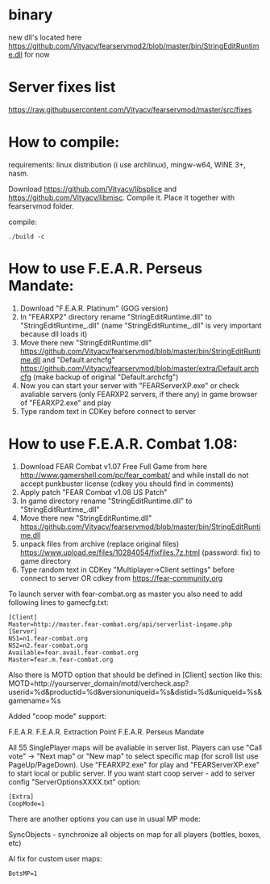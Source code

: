 # binary
new dll's located here https://github.com/Vityacv/fearservmod2/blob/master/bin/StringEditRuntime.dll
for now

# Server fixes list
https://raw.githubusercontent.com/Vityacv/fearservmod/master/src/fixes

# How to compile:
requirements: linux distribution (i use archlinux), mingw-w64, WINE 3+, nasm.

Download https://github.com/Vityacv/libsplice and https://github.com/Vityacv/libmisc. Compile it. Place it together with fearservmod folder.

compile:
```
./build -c
```
# How to use F.E.A.R. Perseus Mandate:
1. Download "F.E.A.R. Platinum" (GOG version)
2. In "FEARXP2" directory rename "StringEditRuntime.dll" to "StringEditRuntime_.dll" (name "StringEditRuntime_.dll" is very important because dll loads it)
3. Move there new "StringEditRuntime.dll" https://github.com/Vityacv/fearservmod/blob/master/bin/StringEditRuntime.dll and "Default.archcfg" https://github.com/Vityacv/fearservmod/blob/master/extra/Default.archcfg (make backup of original "Default.archcfg")
4. Now you can start your server with "FEARServerXP.exe" or check avaliable servers (only FEARXP2 servers, if there any) in game browser of "FEARXP2.exe" and play
5. Type random text in CDKey before connect to server

# How to use F.E.A.R. Combat 1.08:
1. Download FEAR Combat v1.07 Free Full Game from here http://www.gamershell.com/pc/fear_combat/ and while install do not accept punkbuster license (cdkey you should find in comments)
2. Apply patch "FEAR Combat v1.08 US Patch"
3. In game directory rename "StringEditRuntime.dll" to "StringEditRuntime_.dll"
4. Move there new "StringEditRuntime.dll" https://github.com/Vityacv/fearservmod/blob/master/bin/StringEditRuntime.dll
5. unpack files from archive (replace original files) https://www.upload.ee/files/10284054/fixfiles.7z.html (password: fix) to game directory 
6. Type random text in CDKey "Multiplayer->Client settings" before connect to server OR cdkey from https://fear-community.org

To launch server with fear-combat.org as master you also need to add following lines to gamecfg.txt:

	[Client]
	Master=http://master.fear-combat.org/api/serverlist-ingame.php
	[Server]
	NS1=n1.fear-combat.org
	NS2=n2.fear-combat.org
	Available=fear.avail.fear-combat.org
	Master=fear.m.fear-combat.org

Also there is MOTD option that should be defined in [Client] section like this:
MOTD=http://yourserver_domain/motd/vercheck.asp?userid=%d&productid=%d&versionuniqueid=%s&distid=%d&uniqueid=%s&gamename=%s

Added "coop mode" support:

F.E.A.R.
F.E.A.R. Extraction Point
F.E.A.R. Perseus Mandate

All 55 SinglePlayer maps will be avaliable in server list. Players can use "Call vote" -> "Next map" or "New map" to select specific map (for scroll list use PageUp/PageDown).
Use "FEARXP2.exe" for play and "FEARServerXP.exe" to start local or public server.
If you want start coop server - add to server config "ServerOptionsXXXX.txt" option:

	[Extra]
	CoopMode=1

There are another options you can use in usual MP mode:

SyncObjects - synchronize all objects on map for all players (bottles, boxes, etc)

AI fix for custom user maps:

	BotsMP=1
